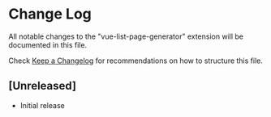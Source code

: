 # Change Log

All notable changes to the "vue-list-page-generator" extension will be documented in this file.

Check [Keep a Changelog](http://keepachangelog.com/) for recommendations on how to structure this file.

## [Unreleased]

- Initial release